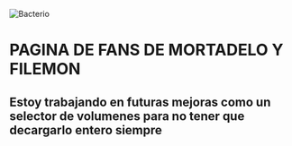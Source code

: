 ![Bacterio](https://user-images.githubusercontent.com/42176762/127069561-cb9e966d-ce10-4a42-8182-d5c1d8709650.jpg)
# PAGINA DE FANS DE MORTADELO Y FILEMON

## Estoy trabajando en futuras mejoras como un selector de volumenes para no tener que decargarlo entero siempre
